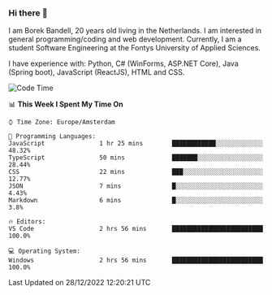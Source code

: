 ### Hi there 👋

I am Borek Bandell, 20 years old living in the Netherlands. I am interested in general programming/coding and web development. Currently, I am a student Software Engineering at the Fontys University of Applied Sciences.

I have experience with: Python, C# (WinForms, ASP.NET Core), Java (Spring boot), JavaScript (ReactJS), HTML and CSS.

<!--START_SECTION:waka-->
![Code Time](http://img.shields.io/badge/Code%20Time-327%20hrs%2017%20mins-blue)

📊 **This Week I Spent My Time On** 

```text
⌚︎ Time Zone: Europe/Amsterdam

💬 Programming Languages: 
JavaScript               1 hr 25 mins        ████████████░░░░░░░░░░░░░   48.32% 
TypeScript               50 mins             ███████░░░░░░░░░░░░░░░░░░   28.44% 
CSS                      22 mins             ███░░░░░░░░░░░░░░░░░░░░░░   12.77% 
JSON                     7 mins              █░░░░░░░░░░░░░░░░░░░░░░░░   4.43% 
Markdown                 6 mins              █░░░░░░░░░░░░░░░░░░░░░░░░   3.8%

🔥 Editors: 
VS Code                  2 hrs 56 mins       █████████████████████████   100.0%

💻 Operating System: 
Windows                  2 hrs 56 mins       █████████████████████████   100.0%

```


 Last Updated on 28/12/2022 12:20:21 UTC
<!--END_SECTION:waka-->

<!--**tcBorek2002/tcBorek2002** is a ✨ _special_ ✨ repository because its `README.md` (this file) appears on your GitHub profile.

Here are some ideas to get you started:

- 🔭 I’m currently working on ...
- 🌱 I’m currently learning ...
- 👯 I’m looking to collaborate on ...
- 🤔 I’m looking for help with ...
- 💬 Ask me about ...
- 📫 How to reach me: ...
- 😄 Pronouns: ...
- ⚡ Fun fact: ...
-->
